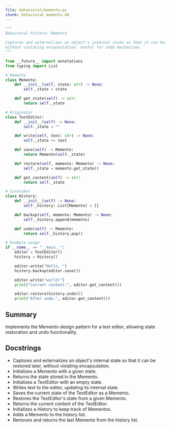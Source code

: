 ```yaml
---
file: behavioral/memento.py
chunk: behavioral_memento.md
---
```


```python
"""
Behavioral Pattern: Memento

Captures and externalizes an object's internal state so that it can be restored later,
without violating encapsulation. Useful for undo mechanisms.
"""

from __future__ import annotations
from typing import List

# Memento
class Memento:
    def __init__(self, state: str) -> None:
        self._state = state

    def get_state(self) -> str:
        return self._state

# Originator
class TextEditor:
    def __init__(self) -> None:
        self._state = ""

    def write(self, text: str) -> None:
        self._state += text

    def save(self) -> Memento:
        return Memento(self._state)

    def restore(self, memento: Memento) -> None:
        self._state = memento.get_state()

    def get_content(self) -> str:
        return self._state

# Caretaker
class History:
    def __init__(self) -> None:
        self._history: List[Memento] = []

    def backup(self, memento: Memento) -> None:
        self._history.append(memento)

    def undo(self) -> Memento:
        return self._history.pop()

# Example usage
if __name__ == "__main__":
    editor = TextEditor()
    history = History()

    editor.write("Hello, ")
    history.backup(editor.save())

    editor.write("world!")
    print("Current content:", editor.get_content())

    editor.restore(history.undo())
    print("After undo:", editor.get_content())
```

## Summary
Implements the Memento design pattern for a text editor, allowing state restoration and undo functionality.

## Docstrings
- Captures and externalizes an object's internal state so that it can be restored later, without violating encapsulation.
- Initializes a Memento with a given state.
- Returns the state stored in the Memento.
- Initializes a TextEditor with an empty state.
- Writes text to the editor, updating its internal state.
- Saves the current state of the TextEditor as a Memento.
- Restores the TextEditor's state from a given Memento.
- Returns the current content of the TextEditor.
- Initializes a History to keep track of Mementos.
- Adds a Memento to the history list.
- Removes and returns the last Memento from the history list.

